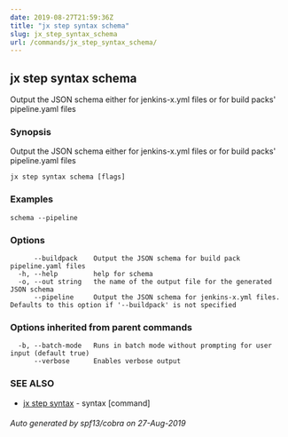 ```yaml
---
date: 2019-08-27T21:59:36Z
title: "jx step syntax schema"
slug: jx_step_syntax_schema
url: /commands/jx_step_syntax_schema/
---
```

## jx step syntax schema

Output the JSON schema either for jenkins-x.yml files or for build packs' pipeline.yaml files

### Synopsis

Output the JSON schema either for jenkins-x.yml files or for build packs' pipeline.yaml files

```
jx step syntax schema [flags]
```

### Examples

```
schema --pipeline
```

### Options

```
      --buildpack    Output the JSON schema for build pack pipeline.yaml files
  -h, --help         help for schema
  -o, --out string   the name of the output file for the generated JSON schema
      --pipeline     Output the JSON schema for jenkins-x.yml files. Defaults to this option if '--buildpack' is not specified
```

### Options inherited from parent commands

```
  -b, --batch-mode   Runs in batch mode without prompting for user input (default true)
      --verbose      Enables verbose output
```

### SEE ALSO

* [jx step syntax](/commands/jx_step_syntax/)	 - syntax [command]

###### Auto generated by spf13/cobra on 27-Aug-2019
